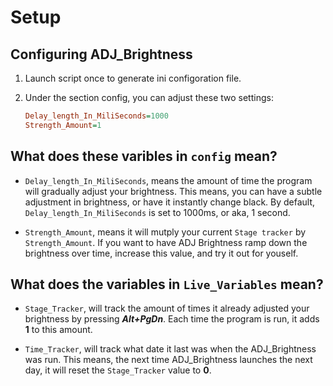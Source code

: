 # Setup

## Configuring ADJ_Brightness

1. Launch script once to generate ini configoration file.
2. Under the section config, you can adjust these two settings:

    ```ini
    Delay_length_In_MiliSeconds=1000
    Strength_Amount=1
    ```

## What does these varibles in `config` mean?

- `Delay_length_In_MiliSeconds`, means the amount of time the program will gradually adjust your brightness. This means, you can have a subtle adjustment in brightness, or have it instantly change black. By default, `Delay_length_In_MiliSeconds` is set to 1000ms, or aka, 1 second.

- `Strength_Amount`, means it will mutply your current `Stage tracker` by `Strength_Amount`. If you want to have ADJ Brightness ramp down the brightness over time, increase this value, and try it out for youself.

## What does the variables in `Live_Variables` mean?

- `Stage_Tracker`, will track the amount of times it already adjusted your brightness by pressing ***Alt+PgDn***. Each time the program is run, it adds **1** to this amount.

- `Time_Tracker`, will track what date it last was when the ADJ_Brightness was run. This means, the next time ADJ_Brightness launches the next day, it will reset the `Stage_Tracker` value to **0**.

